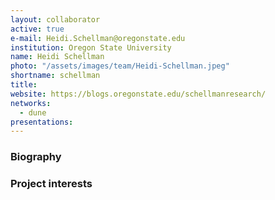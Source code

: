 ```yaml
---
layout: collaborator
active: true
e-mail: Heidi.Schellman@oregonstate.edu
institution: Oregon State University
name: Heidi Schellman
photo: "/assets/images/team/Heidi-Schellman.jpeg"
shortname: schellman
title:
website: https://blogs.oregonstate.edu/schellmanresearch/
networks:
  - dune
presentations:
---
```


### Biography

### Project interests


